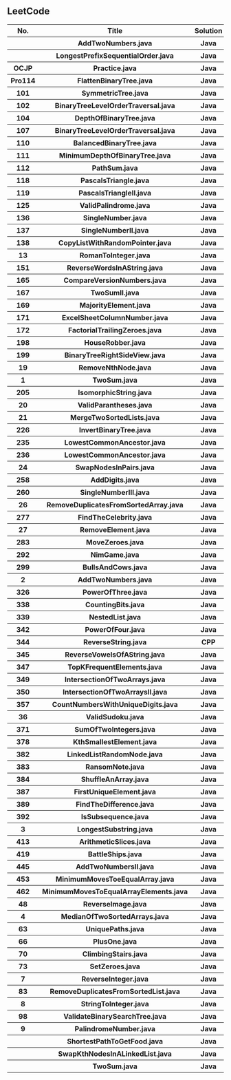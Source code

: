 <h2>LeetCode</h2><table><tr><th>No.</th>  <th>Title</th>  <th>Solution</th></tr><tr><th></th><th>AddTwoNumbers.java</th><th>Java</th></tr><tr><th></th><th>LongestPrefixSequentialOrder.java</th><th>Java</th></tr><tr><th>OCJP</th><th>Practice.java</th><th>Java</th></tr><tr><th>Pro114</th><th>FlattenBinaryTree.java</th><th>Java</th></tr><tr><th>101</th><th>SymmetricTree.java</th><th>Java</th></tr><tr><th>102</th><th>BinaryTreeLevelOrderTraversal.java</th><th>Java</th></tr><tr><th>104</th><th>DepthOfBinaryTree.java</th><th>Java</th></tr><tr><th>107</th><th>BinaryTreeLevelOrderTraversal.java</th><th>Java</th></tr><tr><th>110</th><th>BalancedBinaryTree.java</th><th>Java</th></tr><tr><th>111</th><th>MinimumDepthOfBinaryTree.java</th><th>Java</th></tr><tr><th>112</th><th>PathSum.java</th><th>Java</th></tr><tr><th>118</th><th>PascalsTriangle.java</th><th>Java</th></tr><tr><th>119</th><th>PascalsTriangleII.java</th><th>Java</th></tr><tr><th>125</th><th>ValidPalindrome.java</th><th>Java</th></tr><tr><th>136</th><th>SingleNumber.java</th><th>Java</th></tr><tr><th>137</th><th>SingleNumberII.java</th><th>Java</th></tr><tr><th>138</th><th>CopyListWithRandomPointer.java</th><th>Java</th></tr><tr><th>13</th><th>RomanToInteger.java</th><th>Java</th></tr><tr><th>151</th><th>ReverseWordsInAString.java</th><th>Java</th></tr><tr><th>165</th><th>CompareVersionNumbers.java</th><th>Java</th></tr><tr><th>167</th><th>TwoSumII.java</th><th>Java</th></tr><tr><th>169</th><th>MajorityElement.java</th><th>Java</th></tr><tr><th>171</th><th>ExcelSheetColumnNumber.java</th><th>Java</th></tr><tr><th>172</th><th>FactorialTrailingZeroes.java</th><th>Java</th></tr><tr><th>198</th><th>HouseRobber.java</th><th>Java</th></tr><tr><th>199</th><th>BinaryTreeRightSideView.java</th><th>Java</th></tr><tr><th>19</th><th>RemoveNthNode.java</th><th>Java</th></tr><tr><th>1</th><th>TwoSum.java</th><th>Java</th></tr><tr><th>205</th><th>IsomorphicString.java</th><th>Java</th></tr><tr><th>20</th><th>ValidParantheses.java</th><th>Java</th></tr><tr><th>21</th><th>MergeTwoSortedLists.java</th><th>Java</th></tr><tr><th>226</th><th>InvertBinaryTree.java</th><th>Java</th></tr><tr><th>235</th><th>LowestCommonAncestor.java</th><th>Java</th></tr><tr><th>236</th><th>LowestCommonAncestor.java</th><th>Java</th></tr><tr><th>24</th><th>SwapNodesInPairs.java</th><th>Java</th></tr><tr><th>258</th><th>AddDigits.java</th><th>Java</th></tr><tr><th>260</th><th>SingleNumberIII.java</th><th>Java</th></tr><tr><th>26</th><th>RemoveDuplicatesFromSortedArray.java</th><th>Java</th></tr><tr><th>277</th><th>FindTheCelebrity.java</th><th>Java</th></tr><tr><th>27</th><th>RemoveElement.java</th><th>Java</th></tr><tr><th>283</th><th>MoveZeroes.java</th><th>Java</th></tr><tr><th>292</th><th>NimGame.java</th><th>Java</th></tr><tr><th>299</th><th>BullsAndCows.java</th><th>Java</th></tr><tr><th>2</th><th>AddTwoNumbers.java</th><th>Java</th></tr><tr><th>326</th><th>PowerOfThree.java</th><th>Java</th></tr><tr><th>338</th><th>CountingBits.java</th><th>Java</th></tr><tr><th>339</th><th>NestedList.java</th><th>Java</th></tr><tr><th>342</th><th>PowerOfFour.java</th><th>Java</th></tr><tr><th>344</th><th>ReverseString.java</th><th>CPP</th></tr><tr><th>345</th><th>ReverseVowelsOfAString.java</th><th>Java</th></tr><tr><th>347</th><th>TopKFrequentElements.java</th><th>Java</th></tr><tr><th>349</th><th>IntersectionOfTwoArrays.java</th><th>Java</th></tr><tr><th>350</th><th>IntersectionOfTwoArraysII.java</th><th>Java</th></tr><tr><th>357</th><th>CountNumbersWithUniqueDigits.java</th><th>Java</th></tr><tr><th>36</th><th>ValidSudoku.java</th><th>Java</th></tr><tr><th>371</th><th>SumOfTwoIntegers.java</th><th>Java</th></tr><tr><th>378</th><th>KthSmallestElement.java</th><th>Java</th></tr><tr><th>382</th><th>LinkedListRandomNode.java</th><th>Java</th></tr><tr><th>383</th><th>RansomNote.java</th><th>Java</th></tr><tr><th>384</th><th>ShuffleAnArray.java</th><th>Java</th></tr><tr><th>387</th><th>FirstUniqueElement.java</th><th>Java</th></tr><tr><th>389</th><th>FindTheDifference.java</th><th>Java</th></tr><tr><th>392</th><th>IsSubsequence.java</th><th>Java</th></tr><tr><th>3</th><th>LongestSubstring.java</th><th>Java</th></tr><tr><th>413</th><th>ArithmeticSlices.java</th><th>Java</th></tr><tr><th>419</th><th>BattleShips.java</th><th>Java</th></tr><tr><th>445</th><th>AddTwoNumbersII.java</th><th>Java</th></tr><tr><th>453</th><th>MinimumMovesToeEqualArray.java</th><th>Java</th></tr><tr><th>462</th><th>MinimumMovesToEqualArrayElements.java</th><th>Java</th></tr><tr><th>48</th><th>ReverseImage.java</th><th>Java</th></tr><tr><th>4</th><th>MedianOfTwoSortedArrays.java</th><th>Java</th></tr><tr><th>63</th><th>UniquePaths.java</th><th>Java</th></tr><tr><th>66</th><th>PlusOne.java</th><th>Java</th></tr><tr><th>70</th><th>ClimbingStairs.java</th><th>Java</th></tr><tr><th>73</th><th>SetZeroes.java</th><th>Java</th></tr><tr><th>7</th><th>ReverseInteger.java</th><th>Java</th></tr><tr><th>83</th><th>RemoveDuplicatesFromSortedList.java</th><th>Java</th></tr><tr><th>8</th><th>StringToInteger.java</th><th>Java</th></tr><tr><th>98</th><th>ValidateBinarySearchTree.java</th><th>Java</th></tr><tr><th>9</th><th>PalindromeNumber.java</th><th>Java</th></tr><tr><th></th><th>ShortestPathToGetFood.java</th><th>Java</th></tr><tr><th></th><th>SwapKthNodesInALinkedList.java</th><th>Java</th></tr><tr><th></th><th>TwoSum.java</th><th>Java</th></tr></table>